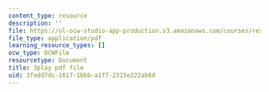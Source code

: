 ```yaml
---
content_type: resource
description: ''
file: https://ol-ocw-studio-app-production.s3.amazonaws.com/courses/res-18-009-learn-differential-equations-up-close-with-gilbert-strang-and-cleve-moler-fall-2015/3fedd7dc16171bbba1f72315e222ab6d_0hx59wYpFyY.pdf
file_type: application/pdf
learning_resource_types: []
ocw_type: OCWFile
resourcetype: Document
title: 3play pdf file
uid: 3fedd7dc-1617-1bbb-a1f7-2315e222ab6d
---
```

